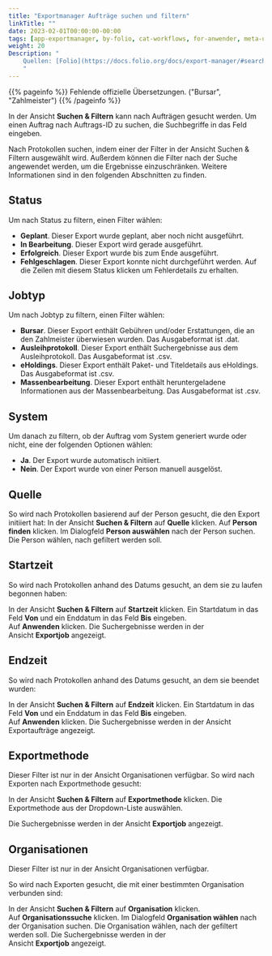 ```yaml
---
title: "Exportmanager Aufträge suchen und filtern"
linkTitle: ""
date: 2023-02-01T00:00:00-00:00
tags: [app-exportmanager, by-folio, cat-workflows, for-anwender, meta-uebersetzungsproblem]
weight: 20
Description: "
    Quellen: [Folio](https://docs.folio.org/docs/export-manager/#searching-and-filtering-jobs) <!-- & [GBV](https://info.gebev.de/pages/viewpage.action?pageId=845709339) -->
    "
---
```


{{% pageinfo %}}
Fehlende offizielle Übersetzungen. ("Bursar", "Zahlmeister")
{{% /pageinfo %}}

In der Ansicht **Suchen & Filtern** kann nach Aufträgen gesucht werden. Um einen Auftrag nach Auftrags-ID zu suchen, die Suchbegriffe in das Feld eingeben.

Nach Protokollen suchen, indem einer der Filter in der Ansicht Suchen & Filtern ausgewählt wird. Außerdem können die Filter nach der Suche angewendet werden, um die Ergebnisse einzuschränken. Weitere Informationen sind in den folgenden Abschnitten zu finden.

## Status

Um nach Status zu filtern, einen Filter wählen:

* **Geplant**. Dieser Export wurde geplant, aber noch nicht ausgeführt.
* **In Bearbeitung**. Dieser Export wird gerade ausgeführt.
* **Erfolgreich**. Dieser Export wurde bis zum Ende ausgeführt.
* **Fehlgeschlagen**. Dieser Export konnte nicht durchgeführt werden. Auf  die Zeilen mit diesem Status klicken um Fehlerdetails zu erhalten.

## Jobtyp

Um nach Jobtyp zu filtern, einen Filter wählen:

* **Bursar**. Dieser Export enthält Gebühren und/oder Erstattungen, die an den Zahlmeister überwiesen wurden. Das Ausgabeformat ist .dat.
* **Ausleihprotokoll**. Dieser Export enthält Suchergebnisse aus dem Ausleihprotokoll. Das Ausgabeformat ist .csv.
* **eHoldings**. Dieser Export enthält Paket- und Titeldetails aus eHoldings. Das Ausgabeformat ist .csv.
* **Massenbearbeitung**. Dieser Export enthält heruntergeladene Informationen aus der Massenbearbeitung. Das Ausgabeformat ist .csv.

## System

Um danach zu filtern, ob der Auftrag vom System generiert wurde oder nicht, eine der folgenden Optionen wählen:

* **Ja**. Der Export wurde automatisch initiiert.
* **Nein**. Der Export wurde von einer Person manuell ausgelöst.

## Quelle

So wird nach Protokollen basierend auf der Person gesucht, die den Export initiiert hat: In der Ansicht **Suchen & Filtern** auf **Quelle** klicken. Auf **Person finden** klicken. Im Dialogfeld **Person auswählen** nach der Person suchen. Die Person wählen, nach gefiltert werden soll.

## Startzeit

So wird nach Protokollen anhand des Datums gesucht, an dem sie zu laufen begonnen haben:

In der Ansicht **Suchen & Filtern** auf **Startzeit** klicken. Ein Startdatum in das Feld **Von** und ein Enddatum in das Feld **Bis** eingeben. Auf **Anwenden** klicken. Die Suchergebnisse werden in der Ansicht **Exportjob** angezeigt.

## Endzeit

So wird nach Protokollen anhand des Datums gesucht, an dem sie beendet wurden:

In der Ansicht **Suchen & Filtern** auf **Endzeit** klicken. Ein Startdatum in das Feld **Von** und ein Enddatum in das Feld **Bis** eingeben. Auf **Anwenden** klicken. Die Suchergebnisse werden in der Ansicht Exportaufträge angezeigt.

## Exportmethode

Dieser Filter ist nur in der Ansicht Organisationen verfügbar. So wird nach Exporten nach Exportmethode gesucht:

In der Ansicht **Suchen & Filtern** auf **Exportmethode** klicken. Die Exportmethode aus der Dropdown-Liste auswählen.

Die Suchergebnisse werden in der Ansicht **Exportjob** angezeigt.

## Organisationen

Dieser Filter ist nur in der Ansicht Organisationen verfügbar.

So wird nach Exporten gesucht, die mit einer bestimmten Organisation verbunden sind:

In der Ansicht **Suchen & Filtern** auf **Organisation** klicken. Auf **Organisationssuche** klicken. Im Dialogfeld **Organisation wählen** nach der Organisation suchen. Die Organisation wählen, nach der gefiltert werden soll. Die Suchergebnisse werden in der Ansicht **Exportjob** angezeigt.
